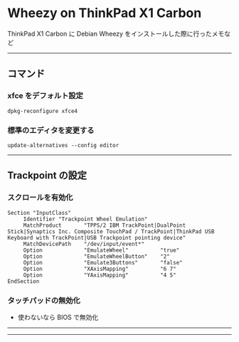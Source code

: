 # Wheezy on ThinkPad X1 Carbon

ThinkPad X1 Carbon に Debian Wheezy をインストールした際に行ったメモなど

***

## コマンド
### xfce をデフォルト設定

```
dpkg-reconfigure xfce4
```

### 標準のエディタを変更する

```
update-alternatives --config editor
```

***

## Trackpoint の設定

### スクロールを有効化

```
Section "InputClass"
     Identifier "Trackpoint Wheel Emulation"
     MatchProduct       "TPPS/2 IBM TrackPoint|DualPoint Stick|Synaptics Inc. Composite TouchPad / TrackPoint|ThinkPad USB Keyboard with TrackPoint|USB Trackpoint pointing device"
     MatchDevicePath    "/dev/input/event*"
     Option             "EmulateWheel"          "true"
     Option             "EmulateWheelButton"    "2"
     Option             "Emulate3Buttons"       "false"
     Option             "XAxisMapping"          "6 7"
     Option             "YAxisMapping"          "4 5"
EndSection
```

### タッチパッドの無効化

 * 使わないなら BIOS で無効化

***
***
